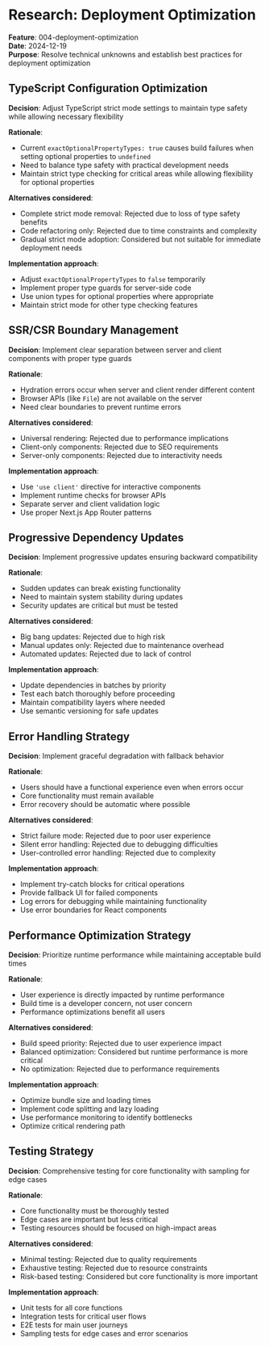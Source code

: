# Research: Deployment Optimization

**Feature**: 004-deployment-optimization  
**Date**: 2024-12-19  
**Purpose**: Resolve technical unknowns and establish best practices for deployment optimization

## TypeScript Configuration Optimization

**Decision**: Adjust TypeScript strict mode settings to maintain type safety while allowing necessary flexibility

**Rationale**: 
- Current `exactOptionalPropertyTypes: true` causes build failures when setting optional properties to `undefined`
- Need to balance type safety with practical development needs
- Maintain strict type checking for critical areas while allowing flexibility for optional properties

**Alternatives considered**:
- Complete strict mode removal: Rejected due to loss of type safety benefits
- Code refactoring only: Rejected due to time constraints and complexity
- Gradual strict mode adoption: Considered but not suitable for immediate deployment needs

**Implementation approach**:
- Adjust `exactOptionalPropertyTypes` to `false` temporarily
- Implement proper type guards for server-side code
- Use union types for optional properties where appropriate
- Maintain strict mode for other type checking features

## SSR/CSR Boundary Management

**Decision**: Implement clear separation between server and client components with proper type guards

**Rationale**:
- Hydration errors occur when server and client render different content
- Browser APIs (like `File`) are not available on the server
- Need clear boundaries to prevent runtime errors

**Alternatives considered**:
- Universal rendering: Rejected due to performance implications
- Client-only components: Rejected due to SEO requirements
- Server-only components: Rejected due to interactivity needs

**Implementation approach**:
- Use `'use client'` directive for interactive components
- Implement runtime checks for browser APIs
- Separate server and client validation logic
- Use proper Next.js App Router patterns

## Progressive Dependency Updates

**Decision**: Implement progressive updates ensuring backward compatibility

**Rationale**:
- Sudden updates can break existing functionality
- Need to maintain system stability during updates
- Security updates are critical but must be tested

**Alternatives considered**:
- Big bang updates: Rejected due to high risk
- Manual updates only: Rejected due to maintenance overhead
- Automated updates: Rejected due to lack of control

**Implementation approach**:
- Update dependencies in batches by priority
- Test each batch thoroughly before proceeding
- Maintain compatibility layers where needed
- Use semantic versioning for safe updates

## Error Handling Strategy

**Decision**: Implement graceful degradation with fallback behavior

**Rationale**:
- Users should have a functional experience even when errors occur
- Core functionality must remain available
- Error recovery should be automatic where possible

**Alternatives considered**:
- Strict failure mode: Rejected due to poor user experience
- Silent error handling: Rejected due to debugging difficulties
- User-controlled error handling: Rejected due to complexity

**Implementation approach**:
- Implement try-catch blocks for critical operations
- Provide fallback UI for failed components
- Log errors for debugging while maintaining functionality
- Use error boundaries for React components

## Performance Optimization Strategy

**Decision**: Prioritize runtime performance while maintaining acceptable build times

**Rationale**:
- User experience is directly impacted by runtime performance
- Build time is a developer concern, not user concern
- Performance optimizations benefit all users

**Alternatives considered**:
- Build speed priority: Rejected due to user experience impact
- Balanced optimization: Considered but runtime performance is more critical
- No optimization: Rejected due to performance requirements

**Implementation approach**:
- Optimize bundle size and loading times
- Implement code splitting and lazy loading
- Use performance monitoring to identify bottlenecks
- Optimize critical rendering path

## Testing Strategy

**Decision**: Comprehensive testing for core functionality with sampling for edge cases

**Rationale**:
- Core functionality must be thoroughly tested
- Edge cases are important but less critical
- Testing resources should be focused on high-impact areas

**Alternatives considered**:
- Minimal testing: Rejected due to quality requirements
- Exhaustive testing: Rejected due to resource constraints
- Risk-based testing: Considered but core functionality is more important

**Implementation approach**:
- Unit tests for all core functions
- Integration tests for critical user flows
- E2E tests for main user journeys
- Sampling tests for edge cases and error scenarios
